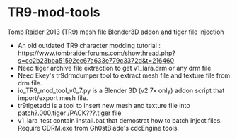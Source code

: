 # TR9-mod-tools
Tomb Raider 2013 (TR9)  mesh file Blender3D addon and tiger file injection

- An old outdated TR9 character modding tutorial : https://www.tombraiderforums.com/showthread.php?s=cc2b23bba51592ec67a633e779c3372d&t=216460
- Need tiger archive file extraction to get v1_lara.drm or any drm file
- Need Ekey's  tr9drmdumper tool to extract mesh file and texture file from drm file.
- io_TR9_mod_tool_v0_7.py is a Blender 3D (v2.7x only) addon script that import/export mesh file.
- tr9tigetadd is a tool to insert new mesh and texture file into patch?.000.tiger /PACK???.tiger file
- v1_lara_test contain install.bat that demostrat how to batch inject files. Require CDRM.exe from Gh0stBlade's cdcEngine tools.
